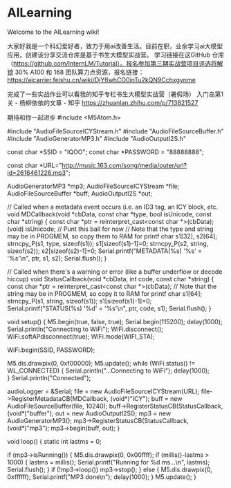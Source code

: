 # AILearning
Welcome to the AILearning wiki!

大家好我是一个科幻爱好者，致力于用ai改善生活。目前在职，业余学习ai大模型应用，创建该分享交流仓库是基于书生大模型实战营。 学习链接在这GitHub 仓库（https://github.com/InternLM/Tutorial）。报名参加第三期实战营项目评选将解锁 30% A100 和 168 团队算力点资源，报名链接：https://aicarrier.feishu.cn/wiki/DjY6whCO0inTu2kQN9Cchxgynme

完成了一些实战作业可以看我的知乎专栏书生大模型实战营（暑假场） 入门岛第1关 - 杨柳依依的文章 - 知乎 https://zhuanlan.zhihu.com/p/713821527

期待和你一起进步
#include <M5Atom.h>

#include "AudioFileSourceICYStream.h"
#include "AudioFileSourceBuffer.h"
#include "AudioGeneratorMP3.h"
#include "AudioOutputI2S.h"

const char *SSID = "IQOO";
const char *PASSWORD = "88888888";

const char *URL="http://music.163.com/song/media/outer/url?id=2616461226.mp3";

AudioGeneratorMP3 *mp3;
AudioFileSourceICYStream *file;
AudioFileSourceBuffer *buff;
AudioOutputI2S *out;

// Called when a metadata event occurs (i.e. an ID3 tag, an ICY block, etc.
void MDCallback(void *cbData, const char *type, bool isUnicode, const char *string)
{
  const char *ptr = reinterpret_cast<const char *>(cbData);
  (void) isUnicode; // Punt this ball for now
  // Note that the type and string may be in PROGMEM, so copy them to RAM for printf
  char s1[32], s2[64];
  strncpy_P(s1, type, sizeof(s1));
  s1[sizeof(s1)-1]=0;
  strncpy_P(s2, string, sizeof(s2));
  s2[sizeof(s2)-1]=0;
  Serial.printf("METADATA(%s) '%s' = '%s'\n", ptr, s1, s2);
  Serial.flush();
}

// Called when there's a warning or error (like a buffer underflow or decode hiccup)
void StatusCallback(void *cbData, int code, const char *string)
{
  const char *ptr = reinterpret_cast<const char *>(cbData);
  // Note that the string may be in PROGMEM, so copy it to RAM for printf
  char s1[64];
  strncpy_P(s1, string, sizeof(s1));
  s1[sizeof(s1)-1]=0;
  Serial.printf("STATUS(%s) '%d' = '%s'\n", ptr, code, s1);
  Serial.flush();
}


void setup()
{
  M5.begin(true, false, true);
  Serial.begin(115200);
  delay(1000);
  Serial.println("Connecting to WiFi");
  WiFi.disconnect();
  WiFi.softAPdisconnect(true);
  WiFi.mode(WIFI_STA);
  
  WiFi.begin(SSID, PASSWORD);

  M5.dis.drawpix(0, 0xf00000);
  M5.update();
  while (WiFi.status() != WL_CONNECTED) {
    Serial.println("...Connecting to WiFi");
    delay(1000);   
  }
  Serial.println("Connected");

  audioLogger = &Serial;
  file = new AudioFileSourceICYStream(URL);
  file->RegisterMetadataCB(MDCallback, (void*)"ICY");
  buff = new AudioFileSourceBuffer(file, 10240);
  buff->RegisterStatusCB(StatusCallback, (void*)"buffer");
  out = new AudioOutputI2S();
  mp3 = new AudioGeneratorMP3();
  mp3->RegisterStatusCB(StatusCallback, (void*)"mp3");
  mp3->begin(buff, out);
}


void loop()
{
  static int lastms = 0;
  
  if (mp3->isRunning()) {
    M5.dis.drawpix(0, 0x00ffff);
    if (millis()-lastms > 1000) {
      lastms = millis();
      Serial.printf("Running for %d ms...\n", lastms);
      Serial.flush();
     }
    if (!mp3->loop()) mp3->stop();
  } else {
    M5.dis.drawpix(0, 0xffffff);
    Serial.printf("MP3 done\n");
    delay(1000);
  }
  M5.update();
}
